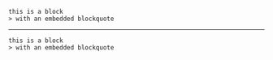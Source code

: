 ```
this is a block
> with an embedded blockquote
```

---

<pre><code>this is a block
&gt; with an embedded blockquote</code></pre>
